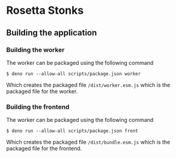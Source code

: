 # Rosetta Stonks


## Building the application

### Building the worker

The worker can be packaged using the following command
```
$ deno run --allow-all scripts/package.json worker
```

Which creates the packaged file `/dist/worker.esm.js` which is the packaged
file for the worker.

### Building the frontend

The worker can be packaged using the following command
```
$ deno run --allow-all scripts/package.json front
```

Which creates the packaged file `/dist/bundle.esm.js` which is the packaged
file for the frontend.
